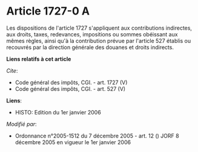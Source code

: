 # Article 1727-0 A

Les dispositions de l'article 1727 s'appliquent aux contributions indirectes, aux droits, taxes, redevances, impositions ou
sommes obéissant aux mêmes règles, ainsi qu'à la contribution prévue par l'article 527 établis ou recouvrés par la direction
générale des douanes et droits indirects.

**Liens relatifs à cet article**

_Cite_:

  - Code général des impôts, CGI. - art. 1727 (V)
  - Code général des impôts, CGI. - art. 527 (V)

**Liens**:

  - HISTO: Edition du 1er janvier 2006

_Modifié par_:

  - Ordonnance n°2005-1512 du 7 décembre 2005 - art. 12 () JORF 8 décembre 2005 en vigueur le 1er janvier 2006
